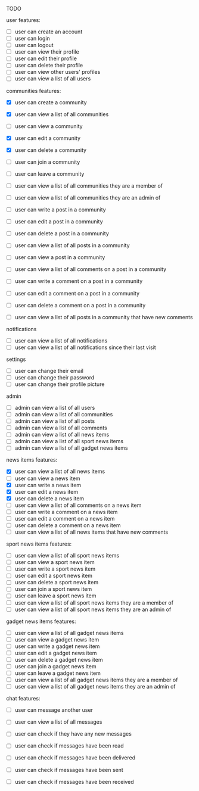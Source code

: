 TODO

user features:
- [ ] user can create an account
- [ ] user can login
- [ ] user can logout
- [ ] user can view their profile
- [ ] user can edit their profile
- [ ] user can delete their profile
- [ ] user can view other users' profiles
- [ ] user can view a list of all users

communities features:
- [x] user can create a community
- [x] user can view a list of all communities
- [ ] user can view a community
- [x] user can edit a community
- [x] user can delete a community
- [ ] user can join a community
- [ ] user can leave a community
- [ ] user can view a list of all communities they are a member of
- [ ] user can view a list of all communities they are an admin of
- [ ] user can write a post in a community
- [ ] user can edit a post in a community
- [ ] user can delete a post in a community
- [ ] user can view a list of all posts in a community
- [ ] user can view a post in a community
- [ ] user can view a list of all comments on a post in a community
- [ ] user can write a comment on a post in a community
- [ ] user can edit a comment on a post in a community
- [ ] user can delete a comment on a post in a community
- [ ] user can view a list of all posts in a community that have new comments


notifications
- [ ] user can view a list of all notifications
- [ ] user can view a list of all notifications since their last visit

settings
- [ ] user can change their email
- [ ] user can change their password
- [ ] user can change their profile picture

admin
- [ ] admin can view a list of all users
- [ ] admin can view a list of all communities
- [ ] admin can view a list of all posts
- [ ] admin can view a list of all comments
- [ ] admin can view a list of all news items
- [ ] admin can view a list of all sport news items
- [ ] admin can view a list of all gadget news items

news items features:
- [x] user can view a list of all news items
- [ ] user can view a news item
- [x] user can write a news item
- [x] user can edit a news item
- [x] user can delete a news item
- [ ] user can view a list of all comments on a news item
- [ ] user can write a comment on a news item
- [ ] user can edit a comment on a news item
- [ ] user can delete a comment on a news item
- [ ] user can view a list of all news items that have new comments

sport news items features:
- [ ] user can view a list of all sport news items
- [ ] user can view a sport news item
- [ ] user can write a sport news item
- [ ] user can edit a sport news item
- [ ] user can delete a sport news item
- [ ] user can join a sport news item
- [ ] user can leave a sport news item
- [ ] user can view a list of all sport news items they are a member of
- [ ] user can view a list of all sport news items they are an admin of

gadget news items features:
- [ ] user can view a list of all gadget news items
- [ ] user can view a gadget news item
- [ ] user can write a gadget news item
- [ ] user can edit a gadget news item
- [ ] user can delete a gadget news item
- [ ] user can join a gadget news item
- [ ] user can leave a gadget news item
- [ ] user can view a list of all gadget news items they are a member of
- [ ] user can view a list of all gadget news items they are an admin of

chat features:
- [ ] user can message another user
- [ ] user can view a list of all messages
- [ ] user can check if they have any new messages
- [ ] user can check if messages have been read
- [ ] user can check if messages have been delivered
- [ ] user can check if messages have been sent
- [ ] user can check if messages have been received

